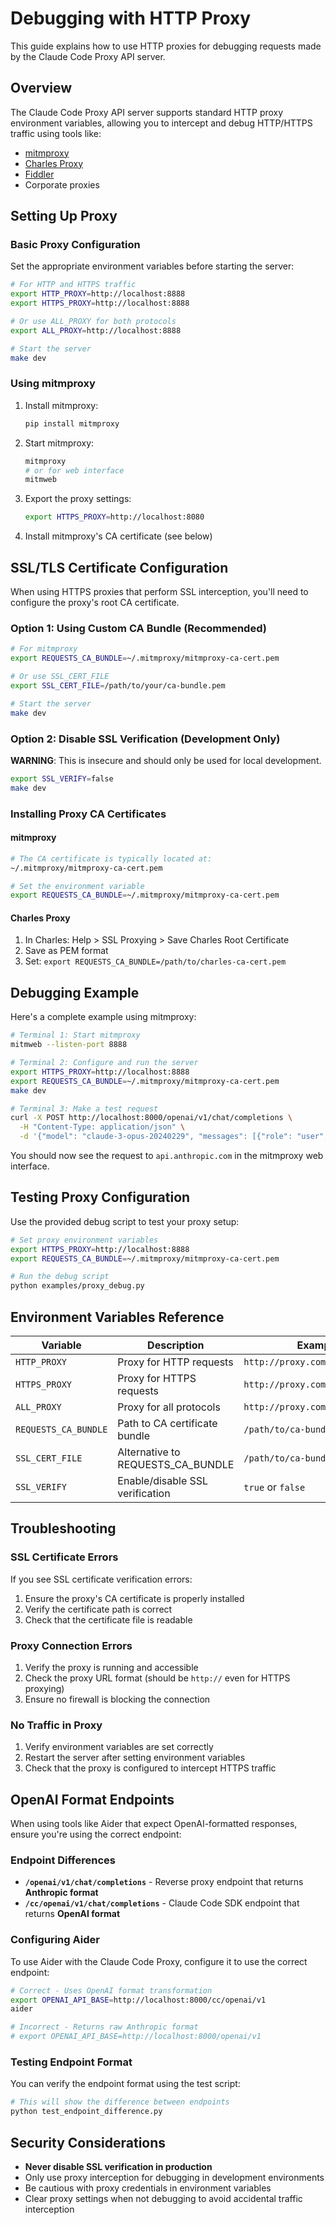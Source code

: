 # Debugging with HTTP Proxy

This guide explains how to use HTTP proxies for debugging requests made by the Claude Code Proxy API server.

## Overview

The Claude Code Proxy API server supports standard HTTP proxy environment variables, allowing you to intercept and debug HTTP/HTTPS traffic using tools like:

- [mitmproxy](https://mitmproxy.org/)
- [Charles Proxy](https://www.charlesproxy.com/)
- [Fiddler](https://www.telerik.com/fiddler)
- Corporate proxies

## Setting Up Proxy

### Basic Proxy Configuration

Set the appropriate environment variables before starting the server:

```bash
# For HTTP and HTTPS traffic
export HTTP_PROXY=http://localhost:8888
export HTTPS_PROXY=http://localhost:8888

# Or use ALL_PROXY for both protocols
export ALL_PROXY=http://localhost:8888

# Start the server
make dev
```

### Using mitmproxy

1. Install mitmproxy:
   ```bash
   pip install mitmproxy
   ```

2. Start mitmproxy:
   ```bash
   mitmproxy
   # or for web interface
   mitmweb
   ```

3. Export the proxy settings:
   ```bash
   export HTTPS_PROXY=http://localhost:8080
   ```

4. Install mitmproxy's CA certificate (see below)

## SSL/TLS Certificate Configuration

When using HTTPS proxies that perform SSL interception, you'll need to configure the proxy's root CA certificate.

### Option 1: Using Custom CA Bundle (Recommended)

```bash
# For mitmproxy
export REQUESTS_CA_BUNDLE=~/.mitmproxy/mitmproxy-ca-cert.pem

# Or use SSL_CERT_FILE
export SSL_CERT_FILE=/path/to/your/ca-bundle.pem

# Start the server
make dev
```

### Option 2: Disable SSL Verification (Development Only)

**WARNING**: This is insecure and should only be used for local development.

```bash
export SSL_VERIFY=false
make dev
```

### Installing Proxy CA Certificates

#### mitmproxy
```bash
# The CA certificate is typically located at:
~/.mitmproxy/mitmproxy-ca-cert.pem

# Set the environment variable
export REQUESTS_CA_BUNDLE=~/.mitmproxy/mitmproxy-ca-cert.pem
```

#### Charles Proxy
1. In Charles: Help > SSL Proxying > Save Charles Root Certificate
2. Save as PEM format
3. Set: `export REQUESTS_CA_BUNDLE=/path/to/charles-ca-cert.pem`

## Debugging Example

Here's a complete example using mitmproxy:

```bash
# Terminal 1: Start mitmproxy
mitmweb --listen-port 8888

# Terminal 2: Configure and run the server
export HTTPS_PROXY=http://localhost:8888
export REQUESTS_CA_BUNDLE=~/.mitmproxy/mitmproxy-ca-cert.pem
make dev

# Terminal 3: Make a test request
curl -X POST http://localhost:8000/openai/v1/chat/completions \
  -H "Content-Type: application/json" \
  -d '{"model": "claude-3-opus-20240229", "messages": [{"role": "user", "content": "Hello"}]}'
```

You should now see the request to `api.anthropic.com` in the mitmproxy web interface.

## Testing Proxy Configuration

Use the provided debug script to test your proxy setup:

```bash
# Set proxy environment variables
export HTTPS_PROXY=http://localhost:8888
export REQUESTS_CA_BUNDLE=~/.mitmproxy/mitmproxy-ca-cert.pem

# Run the debug script
python examples/proxy_debug.py
```

## Environment Variables Reference

| Variable | Description | Example |
|----------|-------------|---------|
| `HTTP_PROXY` | Proxy for HTTP requests | `http://proxy.company.com:8080` |
| `HTTPS_PROXY` | Proxy for HTTPS requests | `http://proxy.company.com:8080` |
| `ALL_PROXY` | Proxy for all protocols | `http://proxy.company.com:8080` |
| `REQUESTS_CA_BUNDLE` | Path to CA certificate bundle | `/path/to/ca-bundle.pem` |
| `SSL_CERT_FILE` | Alternative to REQUESTS_CA_BUNDLE | `/path/to/ca-bundle.pem` |
| `SSL_VERIFY` | Enable/disable SSL verification | `true` or `false` |

## Troubleshooting

### SSL Certificate Errors

If you see SSL certificate verification errors:

1. Ensure the proxy's CA certificate is properly installed
2. Verify the certificate path is correct
3. Check that the certificate file is readable

### Proxy Connection Errors

1. Verify the proxy is running and accessible
2. Check the proxy URL format (should be `http://` even for HTTPS proxying)
3. Ensure no firewall is blocking the connection

### No Traffic in Proxy

1. Verify environment variables are set correctly
2. Restart the server after setting environment variables
3. Check that the proxy is configured to intercept HTTPS traffic

## OpenAI Format Endpoints

When using tools like Aider that expect OpenAI-formatted responses, ensure you're using the correct endpoint:

### Endpoint Differences

- **`/openai/v1/chat/completions`** - Reverse proxy endpoint that returns **Anthropic format**
- **`/cc/openai/v1/chat/completions`** - Claude Code SDK endpoint that returns **OpenAI format**

### Configuring Aider

To use Aider with the Claude Code Proxy, configure it to use the correct endpoint:

```bash
# Correct - Uses OpenAI format transformation
export OPENAI_API_BASE=http://localhost:8000/cc/openai/v1
aider

# Incorrect - Returns raw Anthropic format
# export OPENAI_API_BASE=http://localhost:8000/openai/v1
```

### Testing Endpoint Format

You can verify the endpoint format using the test script:

```bash
# This will show the difference between endpoints
python test_endpoint_difference.py
```

## Security Considerations

- **Never disable SSL verification in production**
- Only use proxy interception for debugging in development environments
- Be cautious with proxy credentials in environment variables
- Clear proxy settings when not debugging to avoid accidental traffic interception
